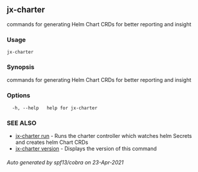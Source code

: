 ## jx-charter

commands for generating Helm Chart CRDs for better reporting and insight

### Usage

```
jx-charter
```

### Synopsis

commands for generating Helm Chart CRDs for better reporting and insight

### Options

```
  -h, --help   help for jx-charter
```

### SEE ALSO

* [jx-charter run](jx-charter_run.md)	 - Runs the charter controller which watches helm Secrets and creates helm Chart CRDs
* [jx-charter version](jx-charter_version.md)	 - Displays the version of this command

###### Auto generated by spf13/cobra on 23-Apr-2021
